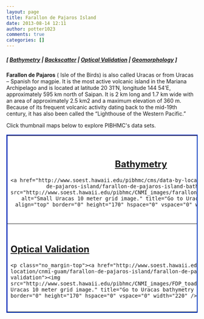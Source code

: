 ```yaml
---
layout: page
title: Farallon de Pajaros Island
date: 2013-08-14 12:11
author: potter1023
comments: true
categories: []
---
```

<h5 class="no_margin-top">[ <a href="http://www.soest.hawaii.edu/pibhmc/cms/data-by-location/cnmi-guam/farallon-de-pajaros-island/farallon-de-pajaros-island-bathymetry">Bathymetry</a> | <span class="style1"><a href="http://www.soest.hawaii.edu/pibhmc/cms/data-by-location/cnmi-guam/farallon-de-pajaros-island/farallon-de-pajaros-island-backscatter">Backscatter</a></span> | <a href="http://www.soest.hawaii.edu/pibhmc/cms/data-by-location/cnmi-guam/farallon-de-pajaros-island/farallon-de-pajaros-island-optical-validation">Optical Validation</a></span> | <a href="http://www.soest.hawaii.edu/pibhmc/cms/data-by-location/cnmi-guam/farallon-de-pajaros-island/farallon-de-pajaros-island-geomorphology">Geomorphology</a> ]</h5>


<p><strong>Farallon de Pajaros</strong> ( Isle of the Birds) is also called Uracas or from Uracas &#8211; Spanish for magpie. It is the most active volcanic island in the Mariana Archipelago and is located at latitude 20 31&#8217;N, longitude 144 54&#8217;E, approximately 595 km north of Saipan. It is 2 km long and 1.7 km wide with an area of approximately 2.5 km2 and a maximum elevation of 360 m. Because of its frequent volcanic activity dating back to the mid-19th century, it has also been called the &#8220;Lighthouse of the Western Pacific.&#8221;</p>

<p>Click  thumbnail maps below to explore PIBHMC's data sets. 

</p><table bgcolor="#ffff99" border="2" bordercolor="#0033bd" cellpadding="2" cellspacing="4" width="445">

 <tbody><tr>

  <td align="center" bgcolor="#ffffff" height="232" valign="middle" width="220"><h2 class="no_margin-top"><a href="http://www.soest.hawaii.edu/pibhmc/cms/data-by-location/cnmi-guam/farallon-de-pajaros-island/farallon-de-pajaros-island-bathymetry">Bathymetry</a></h2>

    <a href="http://www.soest.hawaii.edu/pibhmc/cms/data-by-location/cnmi-guam/farallon-de-pajaros-island/farallon-de-pajaros-island-bathymetry"><img src="http://www.soest.hawaii.edu/pibhmc/CNMI_images/farallon_de_pajaros_10m_220.jpg" alt="Small Uracas 10 meter grid image." title="Go to Uracas bathymetry page." align="top" border="0" height="170" hspace="0" vspace="0" width="220" /></a></td>

  <td bordercolor="#0066CC" bgcolor="#ffffff" height="232" width="220"><h2 class="no_margin-top style3"><span class="no_margin-top-deadlink"><a href="http://www.soest.hawaii.edu/pibhmc/cms/data-by-location/cnmi-guam/farallon-de-pajaros-island/farallon-de-pajaros-island-backscatter">Backscatter</a></span></h2>

    <div align="center"><a href="http://www.soest.hawaii.edu/pibhmc/cms/data-by-location/cnmi-guam/farallon-de-pajaros-island/farallon-de-pajaros-island-backscatter"><img src="http://www.soest.hawaii.edu/pibhmc/CNMI_images/FDP_8101_220.jpg" alt="Small Uracas 10 meter grid image." title="" align="top" border="0" height="220" hspace="20" vspace="0" width="170" /></a></div>    

    </td>

 </tr>

 

 <tr>

  <td bgcolor="#ffffff" height="232" valign="middle" width="220"><h2 class="no_margin-top-deadlink"><a href="http://www.soest.hawaii.edu/pibhmc/cms/data-by-location/cnmi-guam/farallon-de-pajaros-island/farallon-de-pajaros-island-optical-validation">Optical Validation</a></h2>

    <p class="no_margin-top"><a href="http://www.soest.hawaii.edu/pibhmc/cms/data-by-location/cnmi-guam/farallon-de-pajaros-island/farallon-de-pajaros-island-optical-validation"><img src="http://www.soest.hawaii.edu/pibhmc/CNMI_images/FDP_toad_220.jpg" alt="Small Uracas 10 meter grid image." title="Go to Uracas bathymetry page." align="top" border="0" height="170" hspace="0" vspace="0" width="220" /></a></p></td>

  <td bgcolor="#ffffff" height="232" valign="middle" width="220"><h2 class="no_margin-top-deadlink"><a href="http://www.soest.hawaii.edu/pibhmc/cms/data-by-location/cnmi-guam/farallon-de-pajaros-island/farallon-de-pajaros-island-geomorphology">Geomorphology</a></h2>

    <p class="no_margin-top"><a href="http://www.soest.hawaii.edu/pibhmc/cms/data-by-location/cnmi-guam/farallon-de-pajaros-island/farallon-de-pajaros-island-geomorphology"><img src="http://www.soest.hawaii.edu/pibhmc/CNMI_images/FDP_10m_BPIstructures_220.jpg" title="" align="top" border="0" height="220" hspace="20" vspace="0" width="170" /></a></p>

    </td>

 </tr>

</tbody></table>
